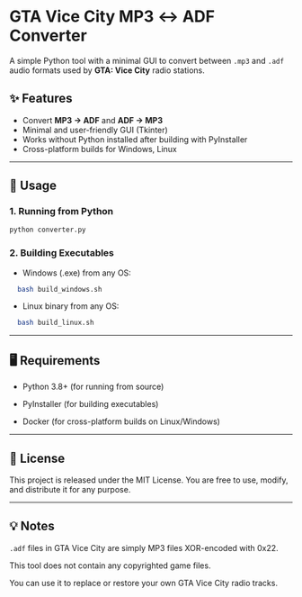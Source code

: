# GTA Vice City MP3 ↔ ADF Converter

A simple Python tool with a minimal GUI to convert between `.mp3` and `.adf` audio formats used by **GTA: Vice City** radio stations.

## ✨ Features
- Convert **MP3 → ADF** and **ADF → MP3**
- Minimal and user-friendly GUI (Tkinter)
- Works without Python installed after building with PyInstaller
- Cross-platform builds for Windows, Linux

---

## 🔧 Usage

### 1. Running from Python
```bash
python converter.py
```

### 2. Building Executables
- Windows (.exe) from any OS:
```bash
  bash build_windows.sh
```
- Linux binary from any OS:
```bash
  bash build_linux.sh
```

---

## 🖥 Requirements
- Python 3.8+ (for running from source)

- PyInstaller (for building executables)

- Docker (for cross-platform builds on Linux/Windows)

---

## 📜 License
This project is released under the MIT License.
You are free to use, modify, and distribute it for any purpose.

---

## 💡 Notes
```.adf``` files in GTA Vice City are simply MP3 files XOR-encoded with 0x22.

This tool does not contain any copyrighted game files.

You can use it to replace or restore your own GTA Vice City radio tracks.
